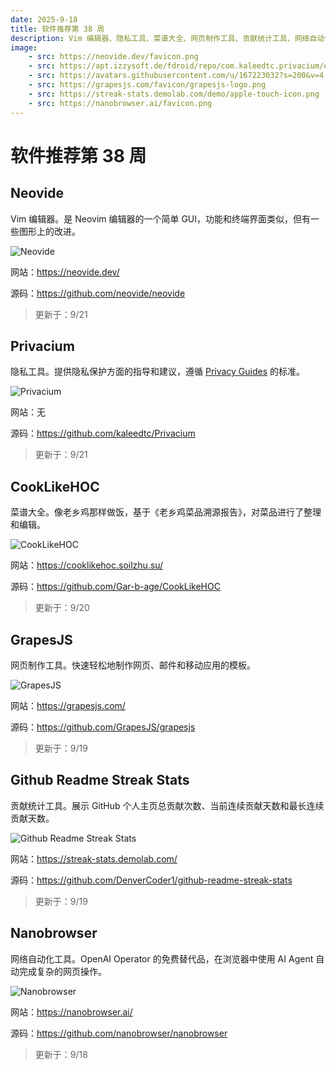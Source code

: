 ```yaml
---
date: 2025-9-18
title: 软件推荐第 38 周
description: Vim 编辑器、隐私工具、菜谱大全、网页制作工具、贡献统计工具、网络自动化工具。
image: 
    - src: https://neovide.dev/favicon.png
    - src: https://apt.izzysoft.de/fdroid/repo/com.kaleedtc.privacium/en-US/icon.png
    - src: https://avatars.githubusercontent.com/u/167223032?s=200&v=4
    - src: https://grapesjs.com/favicon/grapesjs-logo.png
    - src: https://streak-stats.demolab.com/demo/apple-touch-icon.png
    - src: https://nanobrowser.ai/favicon.png
---
```


# 软件推荐第 38 周

## Neovide <Badge type="tip" text="桌面端" />

Vim 编辑器。是 Neovim 编辑器的一个简单 GUI，功能和终端界面类似，但有一些图形上的改进。

<Img src="/images/software/2025/38/neovide.webp" alt="Neovide" />

网站：https://neovide.dev/

源码：https://github.com/neovide/neovide

> 更新于：9/21

## Privacium <Badge type="info" text="Android" />

隐私工具。提供隐私保护方面的指导和建议，遵循 [Privacy Guides](https://www.privacyguides.org/) 的标准。

<Img src="/images/software/2025/38/privacium.webp" alt="Privacium" />

网站：无

源码：https://github.com/kaleedtc/Privacium

> 更新于：9/21

## CookLikeHOC <Badge type="warning" text="Web" />

菜谱大全。像老乡鸡那样做饭，基于《老乡鸡菜品溯源报告》，对菜品进行了整理和编辑。

<Img src="/images/software/2025/38/cooklikehoc.webp" alt="CookLikeHOC" />

网站：https://cooklikehoc.soilzhu.su/

源码：https://github.com/Gar-b-age/CookLikeHOC

> 更新于：9/20

## GrapesJS <Badge type="warning" text="Web" />

网页制作工具。快速轻松地制作网页、邮件和移动应用的模板。

<Img src="/images/software/2025/38/grapesjs.webp" alt="GrapesJS" />

网站：https://grapesjs.com/

源码：https://github.com/GrapesJS/grapesjs

> 更新于：9/19

## Github Readme Streak Stats <Badge type="warning" text="Web" />

贡献统计工具。展示 GitHub 个人主页总贡献次数、当前连续贡献天数和最长连续贡献天数。

<Img src="/images/software/2025/38/github-readme-streak-stats.webp" alt="Github Readme Streak Stats" />

网站：https://streak-stats.demolab.com/

源码：https://github.com/DenverCoder1/github-readme-streak-stats

> 更新于：9/19

## Nanobrowser <Badge type="danger" text="扩展程序" />

网络自动化工具。OpenAI Operator 的免费替代品，在浏览器中使用 AI Agent 自动完成复杂的网页操作。

<Img src="/images/software/2025/38/nanobrowser.webp" alt="Nanobrowser" />

网站：https://nanobrowser.ai/

源码：https://github.com/nanobrowser/nanobrowser

> 更新于：9/18